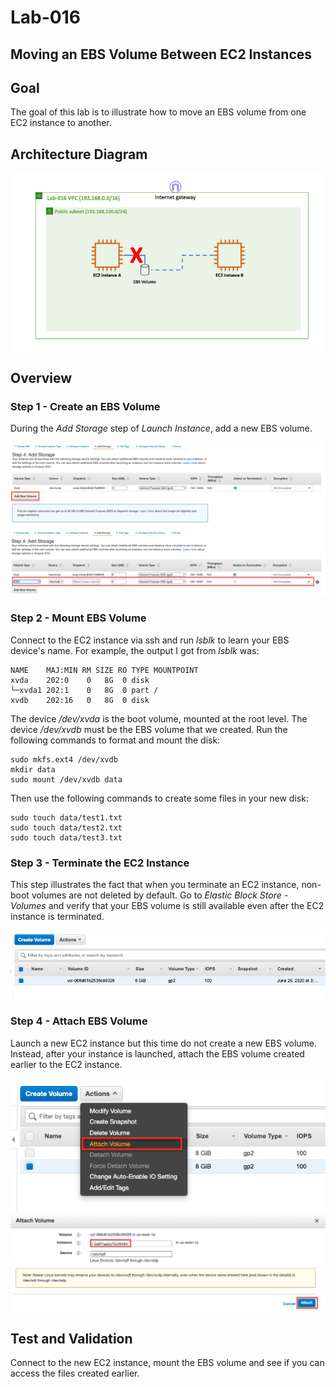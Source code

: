 # Lab-016

## Moving an EBS Volume Between EC2 Instances

## Goal
The goal of this lab is to illustrate how to move an EBS volume from one EC2 instance to another.

## Architecture Diagram
![lab-016-arch-01](images/lab-016-arch-01.png)

## Overview

### Step 1 - Create an EBS Volume

During the *Add Storage* step of *Launch Instance*, add a new EBS volume.

![lab-016-scrn-01](images/lab-016-scrn-01.png)
![lab-016-scrn-02](images/lab-016-scrn-02.png)

### Step 2 - Mount EBS Volume

Connect to the EC2 instance via ssh and run *lsblk* to learn your EBS device's name. For example, the output I got from *lsblk* was:

```
NAME    MAJ:MIN RM SIZE RO TYPE MOUNTPOINT
xvda    202:0    0   8G  0 disk
└─xvda1 202:1    0   8G  0 part /
xvdb    202:16   0   8G  0 disk
```

The device */dev/xvda* is the boot volume, mounted at the root level. The device */dev/xvdb* must be the EBS volume that we created. Run the following commands to format and mount the disk:

```
sudo mkfs.ext4 /dev/xvdb
mkdir data
sudo mount /dev/xvdb data
```

Then use the following commands to create some files in your new disk:

```
sudo touch data/test1.txt
sudo touch data/test2.txt
sudo touch data/test3.txt
```

### Step 3 - Terminate the EC2 Instance

This step illustrates the fact that when you terminate an EC2 instance, non-boot volumes are not deleted by default. Go to *Elastic Block Store - Volumes* and verify that your EBS volume is still available even after the EC2 instance is terminated.

![lab-016-scrn-03](images/lab-016-scrn-03.png)

### Step 4 - Attach EBS Volume

Launch a new EC2 instance but this time do not create a new EBS volume. Instead, after your instance is launched, attach the EBS volume created earlier to the EC2 instance.

![lab-016-scrn-04](images/lab-016-scrn-04.png)
![lab-016-scrn-05](images/lab-016-scrn-05.png)

## Test and Validation

Connect to the new EC2 instance, mount the EBS volume and see if you can access the files created earlier.
